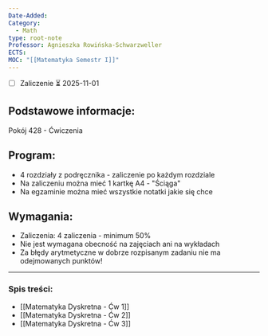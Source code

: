 ```yaml
---
Date-Added:
Category:
  - Math
type: root-note
Professor: Agnieszka Rowińska-Schwarzweller
ECTS:
MOC: "[[Matematyka Semestr I]]"
---
```

- [ ] Zaliczenie ⏳ 2025-11-01
## Podstawowe informacje:
Pokój 428 - Ćwiczenia

## Program:
 - 4 rozdziały z podręcznika - zaliczenie po każdym rozdziale
 - Na zaliczeniu można mieć 1 kartkę A4 - "Ściąga"
 - Na egzaminie  można mieć wszystkie notatki jakie się chce
## Wymagania:
- Zaliczenia: 4 zaliczenia - minimum 50%
- Nie jest wymagana obecność na zajęciach ani na wykładach
- Za błędy arytmetyczne w dobrze rozpisanym zadaniu nie ma odejmowanych punktów!

- - -
### Spis treści:
- [[Matematyka Dyskretna - Ćw 1]]
- [[Matematyka Dyskretna - Ćw 2]]
- [[Matematyka Dyskretna - Ćw 3]]
